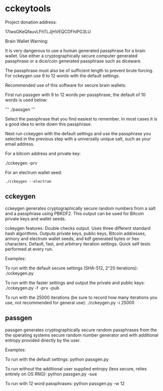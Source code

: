 cckeytools
==========

Project donation address:

17iwsGKeQfauvLFhTLJjHVEQCDFhiPG3LU

Brain Wallet Warning:

It is very dangerous to use a human generated passphrase for a brain wallet.
Use either a cryptographically secure computer generated passphrase or a dice/coin generated passphrase such as diceware.

The passphrase must also be of sufficient length to prevent brute forcing. For cckeygen use 9 to 12 words with the default settings. 


Recommended use of this software for secure brain wallets:

First run passgen with 9 to 12 words per passphrase, the default of 10 words is used below:

'''
./passgen
'''

Select the passphrase that you find easiest to remember. In most cases it is a good idea to write down this passphrase.

Next run cckeygen with the default settings and use the passphrase you selected in the previous step with a universally unique salt, such as your email address.

For a bitcoin address and private key:

  ./cckeygen -prv

For an electrum wallet seed:

    ./cckeygen --electrum


cckeygen
--------

cckeygen generates cryptographically secure random numbers from a salt and a passphrase using PBKDF2.
This output can be used for Bitcoin private keys and wallet seeds.


cckeygen features:
Double checks output.
Uses three different standard hash algorithms.
Outputs private keys, public keys, Bitcoin addresses, armory and electrum wallet seeds, and kdf generated bytes or hex characters.
Default, fast, and arbitrary iteration settings.
Quick self tests performed at every run.

Examples:

To run with the default secure settings (SHA-512, 2^20 iterations):
./cckeygen.py

To run with the faster settings and output the private and public keys:
./cckeygen.py -f -prv -pub

To run with the 25000 iterations (be sure to record how many iterations you use, not recommended for general use):
./cckeygen.py -i 25000


passgen
-------

passgen generates cryptographically secure random passphrases from the the operating systems secure random number generator and with additional entropy provided directly by the user.

Examples:

To run with the default settings:
python passgen.py

To run without the additional user supplied entropy (less secure, relies entirely on OS RNG):
python passgen.py -sue

To run with 12 word passphrases:
python passgen.py -w 12
